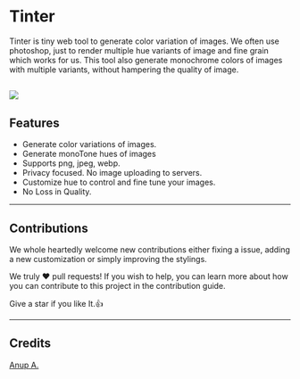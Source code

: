 # Tinter

Tinter is tiny web tool to generate color variation of images. We often use photoshop, just to render multiple hue variants of image and fine grain which works for us. This tool also generate monochrome colors of images with multiple variants, without hampering the quality of image. 

![]('./ss.jpeg')
---
## Features

- Generate color variations of images.
- Generate monoTone hues of images
- Supports png, jpeg, webp.
- Privacy focused. No image uploading to servers.
- Customize hue to control and fine tune your images.
- No Loss in Quality.

---
## Contributions

We whole heartedly welcome new contributions either fixing a issue, adding a new customization or simply improving the stylings.

We truly ❤️ pull requests! If you wish to help, you can learn more about how you can contribute to this project in the contribution guide.

Give a star if you like It.👍

---

## Credits

[Anup A.](https://github.com/anup-a)